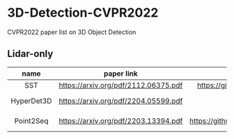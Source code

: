 # 3D-Detection-CVPR2022
CVPR2022 paper list on 3D Object Detection

## Lidar-only


|   name   | paper link | code link | dataset |
|:------------:|:-------------------:|:-------------------:|:----------:|
|     SST    |    https://arxiv.org/pdf/2112.06375.pdf        |          https://github.com/TuSimple/SST          |      Waymo     |
|    HyperDet3D   |     https://arxiv.org/pdf/2204.05599.pdf        |          -          |      ScanNetV2/ SUNRGBD     |
|    Point2Seq   |     https://arxiv.org/pdf/2203.13394.pdf        |          https://github.com/ocNflag/point2seq         |      Waymo ONCE     |
